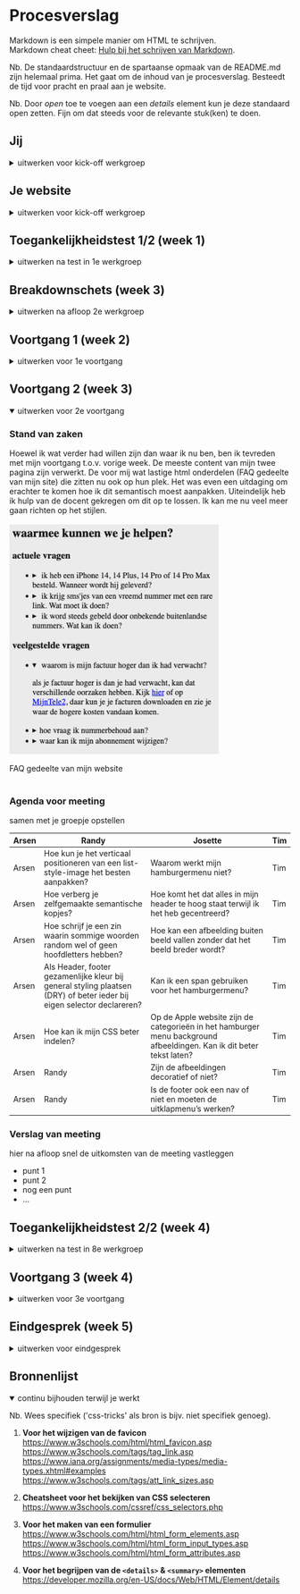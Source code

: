 # Procesverslag

Markdown is een simpele manier om HTML te schrijven.  
Markdown cheat cheet: [Hulp bij het schrijven van Markdown](https://github.com/adam-p/markdown-here/wiki/Markdown-Cheatsheet).

Nb. De standaardstructuur en de spartaanse opmaak van de README.md zijn helemaal prima. Het gaat om de inhoud van je procesverslag. Besteedt de tijd voor pracht en praal aan je website.

Nb. Door _open_ toe te voegen aan een _details_ element kun je deze standaard open zetten. Fijn om dat steeds voor de relevante stuk(ken) te doen.

## Jij

<details>
  <summary>uitwerken voor kick-off werkgroep</summary>

### Auteur:

Randy Dalgliesh

#### Je startniveau:

Rood

#### Je focus:

Responsive

</details>

## Je website

<details>
  <summary>uitwerken voor kick-off werkgroep</summary>

### Je opdracht:

Website van telecom provider Tele2:

- https://www.tele2.nl/
- https://www.tele2.nl/klantenservice

  <!-- link naar de website die je gaat namaken óf de naam/omschrijving van je eigen ontwerp -->

#### Screenshot(s) van de eerste & tweede pagina (small screen):

  <!-- <img src="readme-images/dummy-plaatje.jpg" width="375px" alt="omschrijving van de pagina"> -->
  <!-- <img src="https://github.com/randy554/FED22-23/blob/main/images/tele2_home.png" width="375px" alt="homepagina tele2">  -->
  <!-- <img src="https://github.com/randy554/FED22-23/blob/main/images/tele2_klantenservice.png" width="375px" alt="klantenservice pagina tele2">  -->

| Home pagina                                                                                  | Klantenservicepagina                                                                         |
| :------------------------------------------------------------------------------------------- | :------------------------------------------------------------------------------------------- |
| [![resized-1.jpg](https://i.postimg.cc/Df15vd3h/resized-1.jpg)](https://postimg.cc/hhPVMmGZ) | [![resized-2.jpg](https://i.postimg.cc/QCqyHcPf/resized-2.jpg)](https://postimg.cc/1VfHdVyF) |

</details>

## Toegankelijkheidstest 1/2 (week 1)

<details>
  <summary>uitwerken na test in 1e werkgroep</summary>
  
  [![Whats-App-Image-2022-11-22-at-17-13-33.jpg](https://i.postimg.cc/WzNs9pQW/Whats-App-Image-2022-11-22-at-17-13-33.jpg)](https://postimg.cc/MMLkHwZV)
  
  [![Whats-App-Image-2022-11-22-at-17-13-33-2.jpg](https://i.postimg.cc/Wz5TxLV2/Whats-App-Image-2022-11-22-at-17-13-33-2.jpg)](https://postimg.cc/FkkMJ61q)

### Bevindingen

Lijst met je bevindingen die in de test naar voren kwamen:

#### Screenreader

Hier korte omschrijving (met indien nodig afbeeldingen)

Om nuttig gebruik te kunnen maken van de screenreader op macOS, wordt er eigenlijk best wel veel gevraagd om begrijpen. Zo stond hij standaard bij mij ingesteld om alleen links te lezen op pagina’s en dacht ik tot ik hulp kreeg dat de andere teksten op mijn site niet toegankelijk waren. Ook was mijn voice assistent een snel Engels sprekende man, dit was niet bepaald handig voor mijn site (voornamelijk NL content). Ik heb hiervoor een NL assistent Alex voor gedownload.

#### Cheatsheet

- Screenreader in- of uitschakelen op macOS: cmd + F5
- Instellingen: System Preferences → Accessibility → VoiceOver
- Keyboard help: ctrl + opt + k
- Voice veranderen: cmd + shift + k + arrow up/down
- VoiceOver rotor: ctrl + alt+ cmd + left/right arrow

 <br>
 [![voice-Rotor.png](https://i.postimg.cc/d1mqmZSZ/voice-Rotor.png)](https://postimg.cc/47ykXyGX)
 
 VoiceOver rotor
 
 De content op de Tele2 site is vrij toegankelijk. Afbeeldingen worden goed omschreven en lijsten worden netjes afgegaan. Alles leek goed te zijn tot het Stein en ik opviel dat de kopjes op de site werden overgeslagen. We namen een kijkje met de VoiceOver rotor en zagen dat inderdaad de optie headings niet beschikbaar was voor de site. Dit is ook het stukje toegankelijkheid wat ik wil verbeteren in mijn versie van de site.

#### Muis en Toetsenbord

[![image.png](https://i.postimg.cc/g2nHsDMC/image.png)](https://postimg.cc/MnJBKyJ5)

De site is goed navigeerbaar via de tab er wordt geen content overgeslagen.
Opvallend is wel bij het tabben in de main nav een verborgen menu wordt getoond. Ik zou als toevoeging dit ook voor het zoekveld kunnen implementeren.

#### Motoriek (shocks, elastiekjes)

Hier korte omschrijving (met indien nodig afbeeldingen)

Met het parkinson simulatie apparaat is het menu moeilijk te navigeren laat staan het submenu. Ik denk dat dit niet zo zeer aan de site ligt maar meer aan de beperking. Buttons op de site zijn wel redelijk groot waardoor het iets minder moeite kost om deze te klikken. De grote geldt ook voor andere prominente elementen op de pagina.

Met de ballonen test was het, Navigatie is wel te doen maar, de lopende tekst is moeilijk te lezen.

#### Visueel (brillen, contrast, kleurenblind, dark/light).

#### Brillen

Met de brillen was vrij lastig. Met sommige brillen kon je maar een gedeelte van de site zien en moest je met je hoofd draaien om het resterende gedeelte te zien. Met andere brillen werd het zicht zo wazig waardoor je de lopende tekst niet meer kon lezen.

#### Kleur

Hover kleuren zijn vaak lastig te zien op buttons.

[![image.png](https://i.postimg.cc/g2nHsDMC/image.png)](https://postimg.cc/MnJBKyJ5)

Monochromosy

[![image.png](https://i.postimg.cc/QxPT8rbz/image.png)](https://postimg.cc/BXT6pkR5)

Contrast is soms moeilijk te zien bij hover state. Bij sommige knoppen vult de knop op en dit is voor mensen die kleurenblind zijn wel goed te zien

[![image.png](https://i.postimg.cc/nhFhfS8W/image.png)](https://postimg.cc/jL1bzXS6)

Op de site (https://www.spoorwegmuseum.nl/) van Stein wordt zijn de hover kleuren ook best subtiel maar maken ze handig gebruik van een animatie waardoor iemand die kleurenblind toch goed de state kan herkennen.

</details>

## Breakdownschets (week 3)

<details>
  <summary>uitwerken na afloop 2e werkgroep</summary>

### de hele pagina:

| Home pagina                                                                   | Klantenservicepagina                                                                              |
| :---------------------------------------------------------------------------- | :------------------------------------------------------------------------------------------------ |
| <img src="readme-images/Homepagina.png" width="375px" alt="tele2 homepagina"> | <img src="readme-images/Klantenservicepagina.png" width="375px" alt="tele2 Klantenservicepagina"> |

### dynamisch deel (bijv menu):

**Menu**

  <img src="readme-images/Menu.png" width="375px" alt="breakdown van een dynamisch deel">

  <!--
### wellicht nog een dynamisch deel (bijv filter):

  <img src="readme-images/dummy-plaatje.jpg" width="375px" alt="breakdown van nog een dynamisch deel">

-->

</details>

## Voortgang 1 (week 2)

<details>
  <summary>uitwerken voor 1e voortgang</summary>

### Stand van zaken

De oefenopdrachten helpen enorm. Via codepen kan ik snel en veilig experimenteren en een concept begrijpen. Vooral flexbox begin ik beter door te krijgen. Wat ik op dit moment vrij lastig vindt is een breakdown maken van mijn site. Ik blijf het lastig vinden welke elementen juist zijn om een bepaalde structuur op te zetten.

### Agenda voor meeting

samen met je groepje opstellen

| Arsen                                                                                                              | Randy                                     | Josette                                                           | Tim                                                                 |
| ------------------------------------------------------------------------------------------------------------------ | ----------------------------------------- | ----------------------------------------------------------------- | ------------------------------------------------------------------- |
| Semantiek → klopt het dat bepaalde elementen onder secties vallen → zie schetsen.                                  | Hoe pak je het maken van een submenu aan? | Kloppen mijn breakdown schetsen?                                  | Mag je bij onderstreepte woord een `<u>` element gebruiken?         |
| In welke mate en op watvoor manier is het van belang dat wij rekening houden met toegankelijkheid voor gebruikers? | Wanneer is iets een section?              | De website veranderd af en toe, welke versie moet ik dan namaken? | Mag je bij schuingedrukt woord een `<em>`, `<i>` element gebruiken? |

### Verslag van meeting

- Tekst in de `<title>` Consistent houden of eerst de pagina titel en dan de naam of andersom maar dit wel overal hetzelfde.

**Navigatie**

- Elementen die buiten het hamburgermenu blijven staan, maar wel bij de navigatie horen, krijgen hun eigen navigatie. Zo kan je het ene menu verbergen onder een button en de ander niet.

**Titels**

- H1 kan op de startpagina ook een logo zijn of verborgen omdat er gewoon geen h1 is. Op de andere pagina’s is meestal wel een duidelijke h1.
- H1 is belangrijk voor google resultaten.
- H2 moet altijd voor de h3 etc. In de CSS kan de volgorde worden aangepast.

**Img**

- Als img als decoratie wordt gebruikt moet de alt worden leeg gelaten of de afbeelding moet via css worden ingevoegd.

**Links/buttons**

- Links gaan naar andere pagina.
- Buttons blijven op dezelfde pagina, voeren een actie uit. Bijv. hamburger menu in- en uitvouwen is een button.
- Veel website laten links zien als buttons.
- Onderscheid is belangrijk voor screenreaders. Zo kan je deze alle linkjes of alle formulieren laten afgaan, maar dan moet wel duidelijk zijn wat wat is.

**Talen**

- Engelse woorden (of van andere talen) op een Nederlandse site, kun je voorzien van een span en een lang attribute.

</details>

## Voortgang 2 (week 3)

<details open>
  <summary>uitwerken voor 2e voortgang</summary>

### Stand van zaken

Hoewel ik wat verder had willen zijn dan waar ik nu ben, ben ik tevreden met mijn voortgang t.o.v. vorige week. De meeste content van mijn twee pagina zijn verwerkt. De voor mij wat lastige html onderdelen (FAQ gedeelte van mijn site) die zitten nu ook op hun plek. Het was even een uitdaging om erachter te komen hoe ik dit semantisch moest aanpakken. Uiteindelijk heb ik hulp van de docent gekregen om dit op te lossen. Ik kan me nu veel meer gaan richten op het stijlen.
<br/><br/>
<img src="readme-images/faq.png" width="375px" alt="omschrijving van de pagina">

<caption>FAQ gedeelte van mijn website</caption>
<br/><br/>

### Agenda voor meeting

samen met je groepje opstellen

| Arsen | Randy                                                                                                                  | Josette                                                                                                              | Tim |
| ----- | ---------------------------------------------------------------------------------------------------------------------- | -------------------------------------------------------------------------------------------------------------------- | --- |
| Arsen | Hoe kun je het verticaal positioneren van een list-style-image het besten aanpakken?                                   | Waarom werkt mijn hamburgermenu niet?                                                                                | Tim |
| Arsen | Hoe verberg je zelfgemaakte semantische kopjes?                                                                        | Hoe komt het dat alles in mijn header te hoog staat terwijl ik het heb gecentreerd?                                  | Tim |
| Arsen | Hoe schrijf je een zin waarin sommige woorden random wel of geen hoofdletters hebben?                                  | Hoe kan een afbeelding buiten beeld vallen zonder dat het beeld breder wordt?                                        | Tim |
| Arsen | Als Header, footer gezamenlijke kleur bij general styling plaatsen (DRY) of beter ieder bij eigen selector declareren? | Kan ik een span gebruiken voor het hamburgermenu?                                                                    | Tim |
| Arsen | Hoe kan ik mijn CSS beter indelen?                                                                                     | Op de Apple website zijn de categorieën in het hamburger menu background afbeeldingen. Kan ik dit beter tekst laten? | Tim |
| Arsen | Randy                                                                                                                  | Zijn de afbeeldingen decoratief of niet?                                                                             | Tim |
| Arsen | Randy                                                                                                                  | Is de footer ook een nav of niet en moeten de uitklapmenu’s werken?                                                  | Tim |

### Verslag van meeting

hier na afloop snel de uitkomsten van de meeting vastleggen

- punt 1
- punt 2
- nog een punt
- ...

</details>

## Toegankelijkheidstest 2/2 (week 4)

<details>
  <summary>uitwerken na test in 8e werkgroep</summary>

### Bevindingen

Lijst met je bevindingen die in de test naar voren kwamen (geef ook aan wat er verbeterd is):

#### Screenreader

Hier korte omschrijving (met indien nodig afbeeldingen)

Hier een omschrijving van hoe het opgelost kan worden (met indien nodig afbeeldingen)

#### Muis en Toetsenbord

Hier korte omschrijving (met indien nodig afbeeldingen)

Hier een omschrijving van hoe het opgelost kan worden (met indien nodig afbeeldingen)

#### Motoriek (shocks, elastiekjes)

Hier korte omschrijving (met indien nodig afbeeldingen)

Hier een omschrijving van hoe het opgelost kan worden (met indien nodig afbeeldingen)

#### Visueel (brillen, contrast, kleurenblind, dark/light).

Hier korte omschrijving (met indien nodig afbeeldingen)

Hier een omschrijving van hoe het opgelost kan worden (met indien nodig afbeeldingen)

</details>

## Voortgang 3 (week 4)

<details>
  <summary>uitwerken voor 3e voortgang</summary>

### Stand van zaken

hier dit ging goed & dit was lastig (neem ook screenshots op van delen van je website en code)

### Agenda voor meeting

samen met je groepje opstellen

| student 1      | student 2          | student 3    | student 4        |
| -------------- | ------------------ | ------------ | ---------------- |
| dit bespreken  | en dit             | en ik dit    | en dan ik dat    |
| en dat ook nog | dit als er tijd is | nog een punt | dit wil ik zeker |
| ...            | ...                | ...          | ...              |

### Verslag van meeting

hier na afloop snel de uitkomsten van de meeting vastleggen

- punt 1
- punt 2
- nog een punt
- ...

</details>

## Eindgesprek (week 5)

<details>
  <summary>uitwerken voor eindgesprek</summary>

### Je uitkomst - karakteristiek screenshots:

  <img src="readme-images/dummy-plaatje.jpg" width="375px" alt="uitomst opdracht 1">

### Dit ging goed/Heb ik geleerd:

Korte omschrijving met plaatjes

  <img src="readme-images/dummy-plaatje.jpg" width="375px" alt="top">

### Dit was lastig/Is niet gelukt:

Korte omschrijving met plaatjes

  <img src="readme-images/dummy-plaatje.jpg" width="375px" alt="bummer">
</details>

## Bronnenlijst

<details open>
  <summary>continu bijhouden terwijl je werkt</summary>

Nb. Wees specifiek ('css-tricks' als bron is bijv. niet specifiek genoeg).

1. **Voor het wijzigen van de favicon** <br>
   https://www.w3schools.com/html/html_favicon.asp
   https://www.w3schools.com/tags/tag_link.asp
   https://www.iana.org/assignments/media-types/media-types.xhtml#examples
   https://www.w3schools.com/tags/att_link_sizes.asp

2. **Cheatsheet voor het bekijken van CSS selecteren** <br>
   https://www.w3schools.com/cssref/css_selectors.php

3. **Voor het maken van een formulier** <br>
   https://www.w3schools.com/html/html_form_elements.asp
   https://www.w3schools.com/html/html_form_input_types.asp
   https://www.w3schools.com/html/html_form_attributes.asp

4. **Voor het begrijpen van de `<details>` & `<summary>` elementen** <br>
   https://developer.mozilla.org/en-US/docs/Web/HTML/Element/details

</details>
